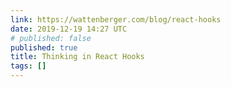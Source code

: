 ```yaml
---
link: https://wattenberger.com/blog/react-hooks
date: 2019-12-19 14:27 UTC
# published: false
published: true
title: Thinking in React Hooks
tags: []
---
```



